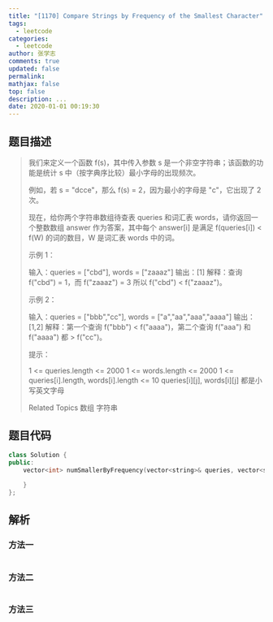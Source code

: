 ```yaml
---
title: "[1170] Compare Strings by Frequency of the Smallest Character"
tags:
  - leetcode
categories:
  - leetcode
author: 张学志
comments: true
updated: false
permalink:
mathjax: false
top: false
description: ...
date: 2020-01-01 00:19:30
---
```


## 题目描述

> 我们来定义一个函数 f(s)，其中传入参数 s 是一个非空字符串；该函数的功能是统计 s 中（按字典序比较）最小字母的出现频次。 
> 
> 例如，若 s = "dcce"，那么 f(s) = 2，因为最小的字母是 "c"，它出现了 2 次。 
> 
> 现在，给你两个字符串数组待查表 queries 和词汇表 words，请你返回一个整数数组 answer 作为答案，其中每个 answer[i] 是满足 f(queries[i]) < f(W) 的词的数目，W 是词汇表 words 中的词。 
> 
> 
> 
> 示例 1： 
> 
> 输入：queries = ["cbd"], words = ["zaaaz"]
> 输出：[1]
> 解释：查询 f("cbd") = 1，而 f("zaaaz") = 3 所以 f("cbd") < f("zaaaz")。
> 
> 
> 示例 2： 
> 
> 输入：queries = ["bbb","cc"], words = ["a","aa","aaa","aaaa"]
> 输出：[1,2]
> 解释：第一个查询 f("bbb") < f("aaaa")，第二个查询 f("aaa") 和 f("aaaa") 都 > f("cc")。
> 
> 
> 
> 
> 提示： 
> 
> 
> 1 <= queries.length <= 2000 
> 1 <= words.length <= 2000 
> 1 <= queries[i].length, words[i].length <= 10 
> queries[i][j], words[i][j] 都是小写英文字母 
> 
> Related Topics 数组 字符串

## 题目代码

```cpp
class Solution {
public:
    vector<int> numSmallerByFrequency(vector<string>& queries, vector<string>& words) {
        
    }
};
```

## 解析

### 方法一

```cpp

```

### 方法二

```cpp

```

### 方法三

```cpp

```

